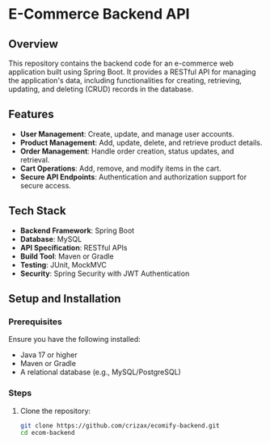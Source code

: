 # E-Commerce Backend API  

## Overview  
This repository contains the backend code for an e-commerce web application built using Spring Boot. It provides a RESTful API for managing the application's data, including functionalities for creating, retrieving, updating, and deleting (CRUD) records in the database.  

## Features  
- **User Management**: Create, update, and manage user accounts.  
- **Product Management**: Add, update, delete, and retrieve product details.  
- **Order Management**: Handle order creation, status updates, and retrieval.  
- **Cart Operations**: Add, remove, and modify items in the cart.  
- **Secure API Endpoints**: Authentication and authorization support for secure access.  

## Tech Stack  
- **Backend Framework**: Spring Boot  
- **Database**: MySQL  
- **API Specification**: RESTful APIs  
- **Build Tool**: Maven or Gradle  
- **Testing**: JUnit, MockMVC  
- **Security**: Spring Security with JWT Authentication  

## Setup and Installation  

### Prerequisites  
Ensure you have the following installed:  
- Java 17 or higher  
- Maven or Gradle  
- A relational database (e.g., MySQL/PostgreSQL)  

### Steps  
1. Clone the repository:  
   ```bash  
   git clone https://github.com/crizax/ecomify-backend.git  
   cd ecom-backend  
